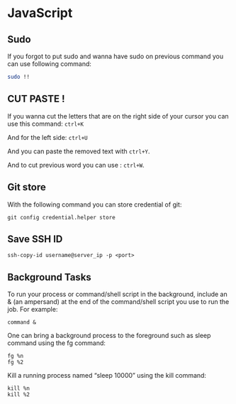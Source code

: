 JavaScript
========================
## Sudo
If you forgot to put sudo and wanna have sudo on previous command you can use following command:
~~~bash
sudo !!
~~~

## CUT PASTE !
If you wanna cut the letters that are on the right side of your cursor you can use this command: ```ctrl+K```

And for the left side: ```ctrl+U```

And you can paste the removed text with ```ctrl+Y```.

And to cut previous word you can use : ```ctrl+W```.


## Git store
With the following command you can store credential of git:
~~~shell
git config credential.helper store
~~~

## Save SSH ID
~~~shell
ssh-copy-id username@server_ip -p <port>
~~~

## Background Tasks
To run your process or command/shell script in the background, include an & (an ampersand) at the end of the command/shell script you use to run the job. For example:
~~~shell
command &
~~~
One can bring a background process to the foreground such as sleep command using the fg command:
~~~shell
fg %n
fg %2
~~~

Kill a running process named “sleep 10000” using the kill command:
~~~shell
kill %n
kill %2
~~~
